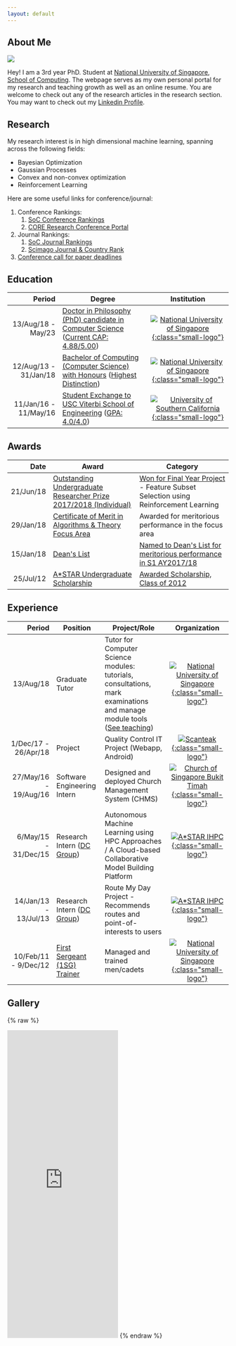 ```yaml
---
layout: default
---
```


## About Me

<img class="profile-picture" src="{{site.img_path}}/profile-pic.png">

Hey! I am a 3rd year PhD. Student at [National University of Singapore](http://nus.edu.sg/), [School of Computing](https://www.comp.nus.edu.sg/). The webpage serves as my own personal portal for my research and teaching growth as well as an online resume. You are welcome to check out any of the research articles in the research section. You may want to check out my [Linkedin Profile](https://www.linkedin.com/in/eric-han-lw/).

## Research

My research interest is in high dimensional machine learning, spanning across the following fields: 

* Bayesian Optimization
* Gaussian Processes
* Convex and non-convex optimization
* Reinforcement Learning

Here are some useful links for conference/journal:

1. Conference Rankings:
    1. [SoC Conference Rankings](https://mysoc.nus.edu.sg/~cajole/cs_pubranks/conf.html)
    1. [CORE Research Conference Portal](http://portal.core.edu.au/conf-ranks/)
1. Journal Rankings:
    1. [SoC Journal Rankings](https://mysoc.nus.edu.sg/~cajole/cs_pubranks/journal.html)
    1. [Scimago Journal & Country Rank](https://www.scimagojr.com/journalrank.php)
1. [Conference call for paper deadlines](https://jackietseng.github.io/conference_call_for_paper/conferences.html)


## Education

Period | Degree | Institution
----:|-----------|:----------:
13/Aug/18 - May/23| [Doctor in Philosophy (PhD) candidate in Computer Science](https://www.comp.nus.edu.sg/programmes/pg/phdcs/) ([Current CAP: 4.88/5.00](http://www.nus.edu.sg/nusbulletin/school-of-computing/graduate-education/research-programmes/degree-requirements/))| [![National University of Singapore]({{site.img_path}}/nus_logo.png){:class="small-logo"}](http://nus.edu.sg/)
12/Aug/13 - 31/Jan/18 | [Bachelor of Computing (Computer Science) with Honours](https://www.comp.nus.edu.sg/cugresource/per-cohort/cs/cs-13-14/) ([Highest Distinction](http://www.nus.edu.sg/nusbulletin/faculty-of-science/undergraduate-education/degree-requirements/curriculum-structure-and-graduation-requirements/degree-classification/)) | [![National University of Singapore]({{site.img_path}}/nus_logo.png){:class="small-logo"}](http://nus.edu.sg/)
11/Jan/16 - 11/May/16 | [Student Exchange to USC Viterbi School of Engineering](https://viterbischool.usc.edu/) ([GPA: 4.0/4.0](https://arr.usc.edu/services/grades/gradinghandbook/gradingpolicies.html)) | [![University of Southern California]({{site.img_path}}/usc_logo.png){:class="small-logo"}](https://www.usc.edu/)

## Awards

Date | Award | Category
----:|-------|---------
21/Jun/18 | [Outstanding Undergraduate Researcher Prize 2017/2018 (Individual)](http://www.nus.edu.sg/registrar/education-at-nus/awards/rules-of-award-o.html) | [Won for Final Year Project](http://www.nus.edu.sg/registrar/info/info/OURPAY201718/List-of-OURP-Winners-AY201718.pdf) - Feature Subset Selection using Reinforcement Learning<!--[](misc/H041790_submission.pdf)-->
29/Jan/18 | [Certificate of Merit in Algorithms & Theory Focus Area](https://www.comp.nus.edu.sg/programmes/ug/honour/merit/) | Awarded for meritorious performance in the focus area
15/Jan/18 | [Dean's List](https://www.comp.nus.edu.sg/programmes/ug/honour/deans/) | [Named to Dean's List for meritorious performance in S1 AY2017/18](https://www.comp.nus.edu.sg/images/resources/DL1710.websiteupdate.pdf)
25/Jul/12 | [A*STAR Undergraduate Scholarship](https://www.a-star.edu.sg/Scholarships/For-Undergraduate-Studies/A-STAR-Undergraduate-Scholarship-AUS) | [Awarded Scholarship, Class of 2012](https://www.a-star.edu.sg/Portals/81/Users/032/44/544/AUS%20awardees.pdf)

## Experience

Period | Position | Project/Role | Organization
----:|------------|------|:----------:
13/Aug/18 | Graduate Tutor | Tutor for Computer Science modules: tutorials, consultations, mark examinations and manage module tools ([See teaching](teaching)) | [![National University of Singapore]({{site.img_path}}/nus_logo.png){:class="small-logo"}](http://nus.edu.sg/)
1/Dec/17 - 26/Apr/18 | Project | Quality Control IT Project (Webapp, Android) | [![Scanteak]({{site.img_path}}/scanteak_logo.png){:class="small-logo"}](http://scanteak.com.sg)
27/May/16 - 19/Aug/16 | Software Engineering Intern | Designed and deployed Church Management System (CHMS) | [![Church of Singapore Bukit Timah]({{site.img_path}}/cosbt_logo.png){:class="small-logo"}](http://www.cosbt.org.sg/)
6/May/15 - 31/Dec/15|Research Intern ([DC Group](https://www.a-star.edu.sg/ihpc/Research/Computing-Science-CS/Distributed-Computing-DC-Group/Overview)) | Autonomous Machine Learning using HPC Approaches / A Cloud-based Collaborative Model Building Platform | [![A*STAR IHPC]({{site.img_path}}/ihpc_logo.png){:class="small-logo"}](https://www.a-star.edu.sg/ihpc) 
14/Jan/13 - 13/Jul/13| Research Intern ([DC Group](https://www.a-star.edu.sg/ihpc/Research/Computing-Science-CS/Distributed-Computing-DC-Group/Overview)) | Route My Day Project - Recommends routes and point-of-interests to users | [![A*STAR IHPC]({{site.img_path}}/ihpc_logo.png){:class="small-logo"}](https://www.a-star.edu.sg/ihpc) 
10/Feb/11 - 9/Dec/12| [First Sergeant (1SG) Trainer](https://www.mindef.gov.sg/web/portal/mindef/about-us/saf-rank-insignias) | Managed and trained men/cadets | [![National University of Singapore]({{site.img_path}}/mindef_logo.png){:class="small-logo"}](http://nus.edu.sg/)


## Gallery

{% raw %}
<iframe src="https://www.linkedin.com/embed/feed/update/urn:li:share:6453907242038198272" height="700" width="50%" frameborder="0" allowfullscreen=""></iframe>
{% endraw %}

<!---
## Publications

1. F.Bar, J.Doe: Effects of having a placeholder of a name
2. S.Holmes, J.Watson: Consequences of living with a sociopath in London

## Typography

This is a [link](http://google.com). Something *italics* and something **bold**.

Here is a table

Year | Award | Category
-----|-------|--------
2014 | Emmy  | Won Outstanding Lead Actor in a miniseries or a movie
2015 | BAFTA | Nominated for Best Leading Actor for Sherlock
2014 | Satellite | Won Best Actor miniseries or television film

Here is a horizontal rule

---

Here is a blockquote

> To a great mind, nothing is little

## References

* Foo Bar: Head of Department, Placeholder Names, Lorem
* John Doe: Associate Professor, Department of Computer Science, Ipsum

-->
